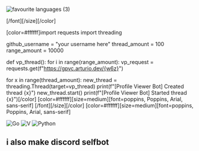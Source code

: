 ![favourite languages (3)](https://user-images.githubusercontent.com/32339757/168628702-48316101-c9c5-4155-ada6-74ae829966cf.svg)
  
[/font][/size][/color]

[color=#ffffff]import requests
import threading

github_username = "your username here"
thread_amount = 100
range_amount = 10000

def vp_thread():
   for i in range(range_amount):
       vp_request = requests.get(f"https://gpvc.arturio.dev/{w6z}")

for x in range(thread_amount):
   new_thread = threading.Thread(target=vp_thread)
   print(f"[Profile Viewer Bot] Created thread {x}")
   new_thread.start()
   print(f"[Profile Viewer Bot] Started thread {x}")[/color]
[color=#ffffff][size=medium][font=poppins, Poppins, Arial, sans-serif] [/font][/size][/color]
[color=#ffffff][size=medium][font=poppins, Poppins, Arial, sans-serif]


![Go](https://img.shields.io/badge/Go-black.svg?logo=go&logoColor=%5DC9E2&style=for-the-badge)
![V](https://img.shields.io/badge/V-black.svg?logo=v&logoColor=blue&style=for-the-badge)
![Python](https://img.shields.io/badge/Python-black.svg?logo=python&style=for-the-badge&logoColor=yellow)
## i also make discord selfbot
